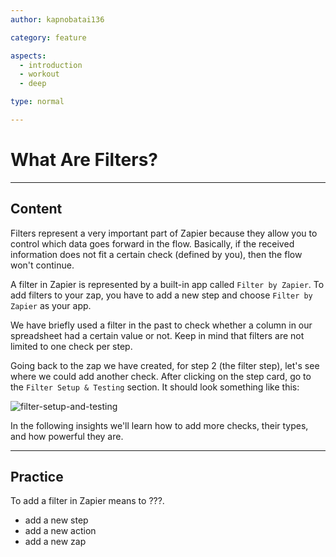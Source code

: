 ```yaml
---
author: kapnobatai136

category: feature

aspects:
  - introduction
  - workout
  - deep

type: normal

---
```


# What Are Filters?

---
## Content

Filters represent a very important part of Zapier because they allow you to control which data goes forward in the flow. Basically, if the received information does not fit a certain check (defined by you), then the flow won't continue.

A filter in Zapier is represented by a built-in app called `Filter by Zapier`. To add filters to your zap, you have to add a new step and choose `Filter by Zapier` as your app.

We have briefly used a filter in the past to check whether a column in our spreadsheet had a certain value or not. Keep in mind that filters are not limited to one check per step.

Going back to the zap we have created, for step 2 (the filter step), let's see where we could add another check. After clicking on the step card, go to the `Filter Setup & Testing` section. It should look something like this:

![filter-setup-and-testing](https://img.enkipro.com/25eaef765da3856792a1ae9f92ddfea3.png)

In the following insights we'll learn how to add more checks, their types, and how powerful they are.

---
## Practice

To add a filter in Zapier means to ???.

* add a new step
* add a new action
* add a new zap
